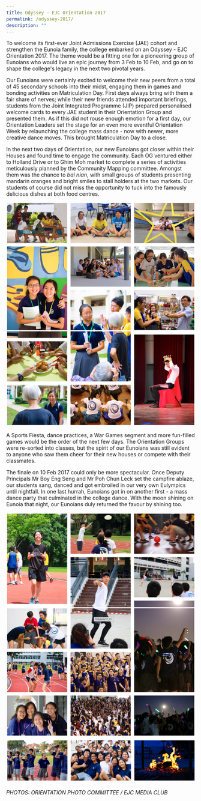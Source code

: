 ```yaml
---
title: Odyssey – EJC Orientation 2017
permalink: /odyssey-2017/
description: ""
---
```



To welcome its first-ever Joint Admissions Exercise (JAE) cohort and strengthen the Eunoia family, the college embarked on an Odyssey - EJC Orientation 2017. The theme would be a fitting one for a pioneering group of Eunoians who would live an epic journey from 3 Feb to 10 Feb, and go on to shape the college's legacy in the next two pivotal years.

Our Eunoians were certainly excited to welcome their new peers from a total of 45 secondary schools into their midst, engaging them in games and bonding activities on Matriculation Day. First days always bring with them a fair share of nerves; while their new friends attended important briefings, students from the Joint Integrated Programme (JIP) prepared personalised welcome cards to every JAE student in their Orientation Group and presented them. As if this did not rouse enough emotion for a first day, our Orientation Leaders set the stage for an even more eventful Orientation Week by relaunching the college mass dance - now with newer, more creative dance moves. This brought Matriculation Day to a close.

In the next two days of Orientation, our new Eunoians got closer within their Houses and found time to engage the community. Each OG ventured either to Holland Drive or to Ghim Moh market to complete a series of activities meticulously planned by the Community Mapping committee. Amongst them was the chance to _bai nian_, with small groups of students presenting mandarin oranges and bright smiles to stall holders at the two markets. Our students of course did not miss the opportunity to tuck into the famously delicious dishes at both food centres.

![](/images/ody17-1.png)
![](/images/ody17-2.png)

A Sports Fiesta, dance practices, a War Games segment and more fun-filled games would be the order of the next few days. The Orientation Groups were re-sorted into classes, but the spirit of our Eunoians was still evident to anyone who saw them cheer for their new houses or compete with their classmates.

The finale on 10 Feb 2017 could only be more spectacular. Once Deputy Principals Mr Boy Eng Seng and Mr Poh Chun Leck set the campfire ablaze, our students sang, danced and got embroiled in our very own Eulympics until nightfall. In one last hurrah, Eunoians got in on another first - a mass dance party that culminated in the college dance. With the moon shining on Eunoia that night, our Eunoians duly returned the favour by shining too.

![](/images/ody17-3.png)
![](/images/ody17-4.png)
![](/images/ody17-5.png)


###### PHOTOS: ORIENTATION PHOTO COMMITTEE / EJC MEDIA CLUB